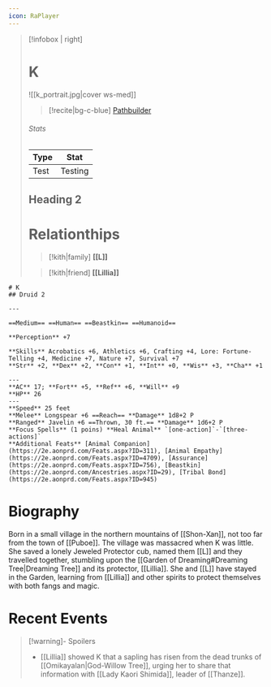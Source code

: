 ```yaml
---
icon: RaPlayer
---
```

> [!infobox | right]
> # K
> ![[k_portrait.jpg|cover ws-med]]
> >[!recite|bg-c-blue] [Pathbuilder](https://pathbuilder2e.com/launch.html?build=833811)
> 
> ###### Stats
> | Type | Stat |
> | ---- | ---- |
> | Test | Testing |
> ## Heading 2
> # Relationthips
> >[!kith|family] **[[L]]**
> 
>  > [!kith|friend] **[[Lillia]]**

```pf2e-stats
# K
## Druid 2

---

==Medium== ==Human== ==Beastkin== ==Humanoid==

**Perception** +7

**Skills** Acrobatics +6, Athletics +6, Crafting +4, Lore: Fortune-Telling +4, Medicine +7, Nature +7, Survival +7
**Str** +2, **Dex** +2, **Con** +1, **Int** +0, **Wis** +3, **Cha** +1

---
**AC** 17; **Fort** +5, **Ref** +6, **Will** +9
**HP** 26
---
**Speed** 25 feet
**Melee** Longspear +6 ==Reach== **Damage** 1d8+2 P
**Ranged** Javelin +6 ==Thrown, 30 ft.== **Damage** 1d6+2 P
**Focus Spells** (1 poins) **Heal Animal** `[one-action]`-`[three-actions]`
**Additional Feats** [Animal Companion](https://2e.aonprd.com/Feats.aspx?ID=311), [Animal Empathy](https://2e.aonprd.com/Feats.aspx?ID=4709), [Assurance](https://2e.aonprd.com/Feats.aspx?ID=756), [Beastkin](https://2e.aonprd.com/Ancestries.aspx?ID=29), [Tribal Bond](https://2e.aonprd.com/Feats.aspx?ID=945)
```
# Biography
Born in a small village in the northern mountains of [[Shon-Xan]], not too far from the town of [[Puboe]]. The village was massacred when K was little. She saved a lonely Jeweled Protector cub, named them [[L]] and they travelled together, stumbling upon the [[Garden of Dreaming#Dreaming Tree|Dreaming Tree]] and its protector, [[Lillia]]. She and [[L]] have stayed in the Garden, learning from [[Lillia]] and other spirits to protect themselves with both fangs and magic.
# Recent Events

> [!warning]- Spoilers
>  - [[Lillia]] showed K that a sapling has risen from the dead trunks of [[Omikayalan|God-Willow Tree]], urging her to share that information with [[Lady Kaori Shimida]], leader of [[Thanze]].